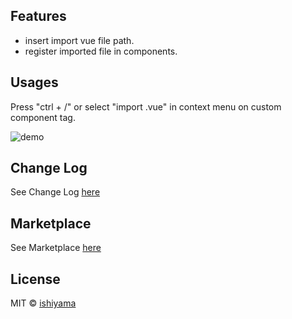 ## Features

- insert import vue file path.
- register imported file in components.

## Usages

Press "ctrl + /" or select "import .vue" in context menu on custom component tag.

![demo](https://raw.githubusercontent.com/wiki/ishiyama0530/VueJsAutoImport/gif/1.gif)

## Change Log

See Change Log [here](https://github.com/ishiyama0530/VueJsAutoImport/blob/master/CHANGELOG.md)

## Marketplace

See Marketplace [here](https://marketplace.visualstudio.com/items?itemName=ishiyama.vue-autoimport)

## License

MIT © [ishiyama](https://github.com/ishiyama0530)
